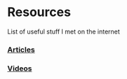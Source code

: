 # Resources
List of useful stuff I met on the internet 


### [Articles](https://github.com/MohamedWael/Resources/blob/master/Articles.md)
### [Videos](https://github.com/MohamedWael/Resources/blob/master/Videos.md)
